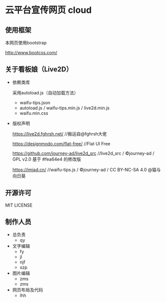 # 云平台宣传网页  cloud

## 使用框架

本网页使用bootstrap

http://www.bootcss.com/

## 关于看板娘（Live2D）

- 依赖类库

    采用autoload.js（自动加载方法）
    
    - waifu-tips.json  
    - autoload.js / waifu-tips.min.js / live2d.min.js
    - waifu.min.css


- 版权声明

  https://live2d.fghrsh.net/               //搬运自@fghrsh大佬

  https://designmodo.com/flat-free/        //Flat UI Free

  https://github.com/journey-ad/live2d_src //live2d_src / ©journey-ad / GPL v2.0 基于 #fea64e4 的修改版

  https://imjad.cn/                        //waifu-tips.js / ©journey-ad / CC BY-NC-SA 4.0 @猫与向日葵

## 开源许可 

MIT LICENSE


## 制作人员

- 总负责
    - qy
- 文字编辑
    - fy
    - jl
    - njf
    - szp
- 图片编辑
    - zms
    - zms
- 网页布局及代码
    - lhh


